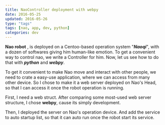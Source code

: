 ```yaml
---
title: NaoController deployment with webpy
date: 2016-05-25
updated: 2016-05-26
type: "tags"
tags: [nao, app, dev, python]
categories: dev
---
```



**Nao robot** , is deployed on a Centoo-based operation system "***Naoqi***", with a dozen of softwares giving him human-like emotion. To get a convenient way to control nao, we write a Controller for him. Now, let us see how to do that with ***python*** and ***webpy***. 

<!--more-->

To get it convenient to make Nao move and interact with other people, we need to crate a easy-use application, where we can access from many other device. So I chose to make it a web server deployed on Nao's Head, so that I can access it once the robot operation is running.

First, I need a web struct. After comparing some most-used web server structure, I chose **webpy**, cause its simply development. 

Then, I deployed the server on Nao's operation device. And add the service to auto startup list, so that it can auto run once the robot start its service.
